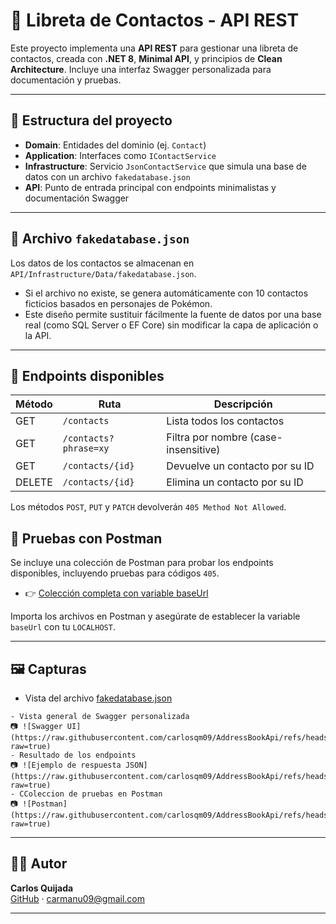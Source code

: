 # 📘 Libreta de Contactos - API REST

Este proyecto implementa una **API REST** para gestionar una libreta de contactos, creada con **.NET 8**, **Minimal API**, y principios de **Clean Architecture**. Incluye una interfaz Swagger personalizada para documentación y pruebas.

---

## 🧱 Estructura del proyecto

- **Domain**: Entidades del dominio (ej. `Contact`)
- **Application**: Interfaces como `IContactService`
- **Infrastructure**: Servicio `JsonContactService` que simula una base de datos con un archivo `fakedatabase.json`
- **API**: Punto de entrada principal con endpoints minimalistas y documentación Swagger

---

## 📂 Archivo `fakedatabase.json`

Los datos de los contactos se almacenan en `API/Infrastructure/Data/fakedatabase.json`.  
- Si el archivo no existe, se genera automáticamente con 10 contactos ficticios basados en personajes de Pokémon.
- Este diseño permite sustituir fácilmente la fuente de datos por una base real (como SQL Server o EF Core) sin modificar la capa de aplicación o la API.

---

## 🔗 Endpoints disponibles

| Método | Ruta                 | Descripción                             |
|--------|----------------------|-----------------------------------------|
| GET    | `/contacts`          | Lista todos los contactos               |
| GET    | `/contacts?phrase=xy`| Filtra por nombre (case-insensitive)    |
| GET    | `/contacts/{id}`     | Devuelve un contacto por su ID          |
| DELETE | `/contacts/{id}`     | Elimina un contacto por su ID           |

Los métodos `POST`, `PUT` y `PATCH` devolverán `405 Method Not Allowed`.

## 🧪 Pruebas con Postman

Se incluye una colección de Postman para probar los endpoints disponibles, incluyendo pruebas para códigos `405`.

- 👉 [Colección completa con variable baseUrl](https://github.com/carlosqm09/AddressBookApi/blob/master/API/Docs/AddressBook%20API.postman_collection.json)

Importa los archivos en Postman y asegúrate de establecer la variable `baseUrl` con tu `LOCALHOST`.

---

## 🖼 Capturas

- Vista del archivo [fakedatabase.json](https://github.com/carlosqm09/AddressBookApi/blob/master/API/Docs/Data/fakedatabase.json)

```
- Vista general de Swagger personalizada
📷 ![Swagger UI](https://raw.githubusercontent.com/carlosqm09/AddressBookApi/refs/heads/master/API/Docs/img/API_UI.png?raw=true)
- Resultado de los endpoints
📷 ![Ejemplo de respuesta JSON](https://raw.githubusercontent.com/carlosqm09/AddressBookApi/refs/heads/master/API/Docs/img/Example_response.png?raw=true)
- CColeccion de pruebas en Postman
📷 ![Postman](https://raw.githubusercontent.com/carlosqm09/AddressBookApi/refs/heads/master/API/Docs/img/Postman_test.png?raw=true)
```

---

## 👨‍💻 Autor

**Carlos Quijada**  
[GitHub](https://github.com/carlosqm09) · carmanu09@gmail.com

---
